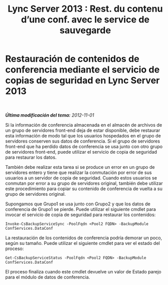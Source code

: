 ﻿---
title: "Lync Server 2013 : Rest. du contenu d’une conf. avec le service de sauvegarde"
TOCTitle: Restauración de contenidos de conferencia mediante el servicio de copias de seguridad
ms:assetid: 3e0f18ec-7319-4c07-a59b-2938e7787bc9
ms:mtpsurl: https://technet.microsoft.com/es-es/library/JJ688030(v=OCS.15)
ms:contentKeyID: 49889054
ms.date: 01/07/2017
mtps_version: v=OCS.15
ms.translationtype: HT
---

# Restauración de contenidos de conferencia mediante el servicio de copias de seguridad en Lync Server 2013

 

_**Última modificación del tema:** 2012-11-01_

Si la información de conferencia almacenada en el almacén de archivos de un grupo de servidores front-end deja de estar disponible, debe restaurar esta información de modo tal que los usuarios hospedados en el grupo de servidores conserven sus datos de conferencia. Si el grupo de servidores front-end que ha perdido datos de conferencia se usa junto con otro grupo de servidores front-end, puede utilizar el servicio de copia de seguridad para restaurar los datos.

También debe realizar esta tarea si se produce un error en un grupo de servidores entero y tiene que realizar la conmutación por error de sus usuarios a un servidor de copia de seguridad. Cuando estos usuarios se conmutan por error a su grupo de servidores original, también debe utilizar este procedimiento para copiar su contenido de conferencia de vuelta a su grupo de servidores original.

Supongamos que Grupo1 se usa junto con Grupo2 y que los datos de conferencia de Grupo1 se pierde. Puede utilizar el siguiente cmdlet para invocar el servicio de copia de seguridad para restaurar los contenidos:

    Invoke-CsBackupServiceSync -PoolFqdn <Pool2 FQDN> -BackupModule ConfServices.DataConf

La restauración de los contenidos de conferencia podría demorar un poco, según su tamaño. Puede utilizar el siguiente cmdlet para ver el estado del proceso:

    Get-CsBackupServiceStatus -PoolFqdn <Pool2 FQDN> -BackupModule ConfServices.DataConf

El proceso finaliza cuando este cmdlet devuelve un valor de Estado parejo para el módulo de datos de conferencia.

